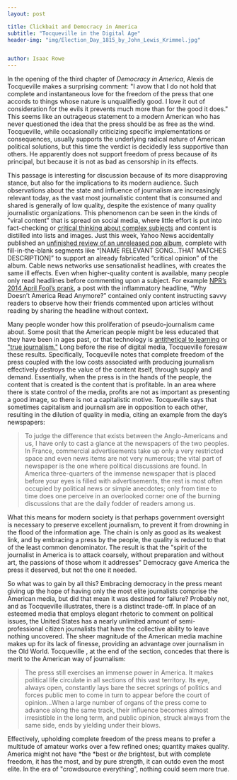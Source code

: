 ```yaml
---
layout: post

title: Clickbait and Democracy in America
subtitle: "Tocqueville in the Digital Age"
header-img: "img/Election_Day_1815_by_John_Lewis_Krimmel.jpg"


author: Isaac Rowe
---
```


In the opening of the third chapter of *Democracy in America*, Alexis de Tocqueville makes a surprising comment: "I avow that I do not hold that complete and instantaneous love for the freedom of the press that one accords to things whose nature is unqualifiedly good. I love it out of consideration for the evils it prevents much more than for the good it does." This seems like an outrageous statement to a modern American who has never questioned the idea that the press should be as free as the wind. Tocqueville, while occasionally criticizing specific implementations or consequences, usually supports the underlying radical nature of American political solutions, but this time the verdict is decidedly less supportive than others. He apparently does not support freedom of press because of its principal, but because it is not as bad as censorship in its effects.

This passage is interesting for discussion because of its more disapproving stance, but also for the implications to its modern audience. Such observations about the state and influence of journalism are increasingly relevant today, as the vast most journalistic content that is consumed and shared is generally of low quality, despite the existence of many quality journalistic organizations. This phenomenon can be seen in the kinds of "viral content" that is spread on social media, where little effort is put into fact-checking or [critical thinking about complex subjects](http://www.cnn.com/TRANSCRIPTS/0003/31/lkl.00.html) and content is distilled into lists and images. Just this week, Yahoo News accidentally published an [unfinished review of an unreleased pop album](https://twitter.com/bengreenman/status/670375731373936640?lang=en), complete with fill-in-the-blank segments like “[NAME RELEVANT SONG...THAT MATCHES DESCRIPTION]” to support an already fabricated “critical opinion” of the album. Cable news networks use sensationalist headlines, with creates the same ill effects. Even when higher-quality content is available, many people only read headlines before commenting upon a subject. For example [NPR’s 2014 April Fool’s prank](http://www.npr.org/2014/04/01/297690717/why-doesnt-america-read-anymore), a post with the inflammatory headline, “Why Doesn’t America Read Anymore?” contained only content instructing savvy readers to observe how their friends commented upon articles without reading by sharing the headline without context. 

Many people wonder how this proliferation of pseudo-journalism came about. Some posit that the American people might be less educated that they have been in ages past, or that technology is [antithetical to learning](http://www.theatlantic.com/magazine/archive/2008/07/is-google-making-us-stupid/306868/)
 or ["true journalism."](http://www.theaustralian.com.au/opinion/editorials/lost-in-the-twitterverse/story-e6frg71x-1226758522447?nk=5a15961722cc6c22c261324e45577d81-1448828906) Long before the rise of digital media, Tocqueville foresaw these results. Specifically, Tocqueville notes that complete freedom of the press coupled with the low costs associated with producing journalism effectively destroys the value of the content itself, through supply and demand. Essentially, when the press is in the hands of the people, the content that is created is the content that is profitable. In an area where there is state control of the media, profits are not as important as presenting a good image, so there is not a capitalistic motive. Tocqueville says that sometimes capitalism and journalism are in opposition to each other, resulting in the dilution of quality in media, citing an example from the day’s newspapers:

>To judge the difference that exists between the Anglo-Americans and us, I have only to cast a glance at the newspapers of the two peoples. In France, commercial advertisements take up only a very restricted space and even news items are not very numerous; the vital part of newspaper is the one where political discussions are found. In America three-quarters of the immense newspaper that is placed before your eyes is filled with advertisements, the rest is most often occupied by political news or simple anecdotes; only from time to time does one perceive in an overlooked corner one of the burning discussions that are the daily fodder of readers among us.

What this means for modern society is that perhaps government oversight is necessary to preserve excellent journalism, to prevent it from drowning in the flood of the information age. The chain is only as good as its weakest link, and by embracing a press by the people, the quality is reduced to that of the least common denominator. The result is that the "spirit of the journalist in America is to attack coarsely, without preparation and without art, the passions of those whom it addresses" Democracy gave America the press it deserved, but not the one it needed.

So what was to gain by all this? Embracing democracy in the press meant giving up the hope of having only the most elite journalists comprise the American media, but did that mean it was destined for failure? Probably not, and as Tocqueville illustrates, there is a distinct trade-off. In place of an esteemed media that employs elegant rhetoric to comment on political issues, the United States has a nearly unlimited amount of semi-professional citizen journalists that have the collective ability to leave nothing uncovered. The sheer magnitude of the American media machine makes up for its lack of finesse, providing an advantage over journalism in the Old World.  Tocqueville , at the end of the section, concedes that there is merit to the American way of journalism: 

>The press still exercises an immense power in America. It makes political life circulate in all sections of this vast territory. Its eye, always open, constantly lays bare the secret springs of politics and forces public men to come in turn to appear before the court of opinion...When a large number of organs of the press come to advance along the same track, their influence becomes almost irresistible in the long term, and public opinion, struck always from the same side, ends by yielding under their blows.

Effectively, upholding complete freedom of the press means to prefer a multitude of amateur works over a few refined ones; quantity makes quality. America might not have *the *best or *the* brightest, but with complete freedom, it has the most, and by pure strength, it can outdo even the most elite. In the era of "crowdsource everything", nothing could seem more true.
